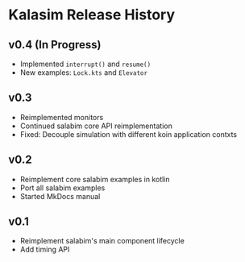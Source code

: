 # Kalasim Release History

## v0.4 (In Progress)

* Implemented `interrupt()` and `resume()`
* New examples: `Lock.kts` and `Elevator`


## v0.3

* Reimplemented monitors
* Continued salabim core API reimplementation
* Fixed: Decouple simulation with different koin application contxts

## v0.2

* Reimplement core salabim examples in kotlin
* Port all salabim examples
* Started MkDocs manual

## v0.1

* Reimplement salabim's main component lifecycle
* Add timing API
